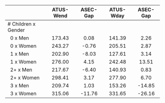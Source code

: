 
|                      |    ATUS-Wend |     ASEC-Gap |    ATUS-Wday |     ASEC-Gap |
| -------------------- | :----------: | :----------: | :----------: | :----------: |
| # Children x Gender  |              |              |              |              |
| &nbsp;&nbsp;0 x Men  |       173.43 |         0.08 |       141.39 |         2.26 |
| &nbsp;&nbsp;0 x Women |       243.27 |        -0.76 |       205.51 |         2.87 |
| &nbsp;&nbsp;1 x Men  |       202.90 |        -8.03 |       127.61 |         3.14 |
| &nbsp;&nbsp;1 x Women |       276.00 |         4.15 |       242.48 |        13.51 |
| &nbsp;&nbsp;2+ x Men |       217.67 |        -6.40 |       140.93 |         0.83 |
| &nbsp;&nbsp;2+ x Women |       298.41 |         3.17 |       277.90 |         6.70 |
| &nbsp;&nbsp;3 x Men  |       209.74 |         1.03 |       153.26 |       -14.85 |
| &nbsp;&nbsp;3 x Women |       315.06 |       -11.76 |       331.65 |       -26.16 |

